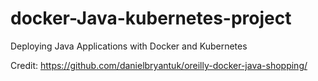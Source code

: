 # docker-Java-kubernetes-project
Deploying Java Applications with Docker and Kubernetes

Credit: https://github.com/danielbryantuk/oreilly-docker-java-shopping/
